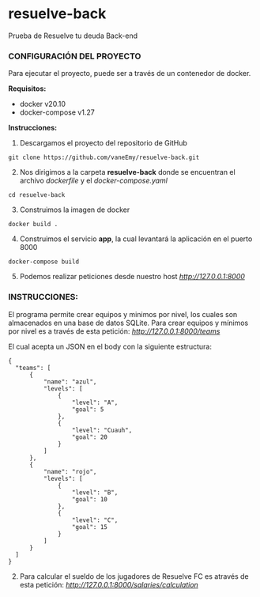 # resuelve-back

Prueba de Resuelve tu deuda Back-end

### CONFIGURACIÓN DEL PROYECTO

Para ejecutar el proyecto, puede ser a través de un contenedor de docker.

**Requisitos:**

- docker v20.10
- docker-compose v1.27

**Instrucciones:**

1. Descargamos el proyecto del repositorio de GitHub

```
git clone https://github.com/vaneEmy/resuelve-back.git
```

2. Nos dirigimos a la carpeta **resuelve-back** donde se encuentran el archivo *dockerfile* y el *docker-compose.yaml*

```
cd resuelve-back
```

3. Construimos la imagen de docker 

```
docker build .
```

4. Construimos el servicio **app**, la cual levantará la aplicación en el puerto 8000

```
docker-compose build
```

5. Podemos realizar peticiones desde nuestro host *http://127.0.0.1:8000*


### INSTRUCCIONES:

El programa permite crear equipos y minimos por nivel, los cuales son almacenados en una base de datos SQLite. 
Para crear equipos y mínimos por nivel es a través de esta petición: *http://127.0.0.1:8000/teams*

El cual acepta un JSON en el body con la siguiente estructura:

```
{
  "teams": [
      {
          "name": "azul",
          "levels": [
              {
                  "level": "A",
                  "goal": 5
              },
              {
                  "level": "Cuauh",
                  "goal": 20
              }
          ]
      },
      {
          "name": "rojo",
          "levels": [
              {
                  "level": "B",
                  "goal": 10
              },
              {
                  "level": "C",
                  "goal": 15
              }
          ]
      }
  ]
}
```

2. Para calcular el sueldo de los jugadores de Resuelve FC es através de esta petición: *http://127.0.0.1:8000/salaries/calculation*
